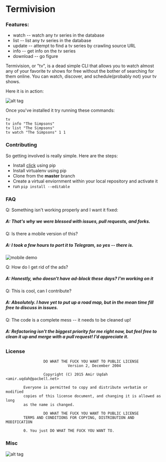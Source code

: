 # Termivision

### Features:

 * watch -- watch any tv series in the database
 * list -- list any tv series in the database
 * update -- attempt to find a tv series by crawling source URL
 * info -- get info on the tv series
 * download -- go figure


Termivision, or "tv", is a dead simple CLI that allows you to watch
almost any of your favorite tv shows for free without the bother of
searching for them online. You can watch, discover, and schedule(probably not)
your tv shows.

Here it is in action:

![alt tag](http://bitballoon.scdn4.secure.raxcdn.com/617e9627ee0199180abefd66877beb98688872d2/055c0/terminal_television4.gif)

Once you've installed it try running these commands:

``` python\
tv
tv info "The Simpsons"
tv list "The Simpsons"
tv watch "The Simpsons" 1 1
```

### Contributing

So getting involved is really simple.  Here are the steps:
* Install [click](https://github.com/mitsuhiko/click) using pip
* Install virtualenv using pip
* Clone from the **master** branch
* Create a virtual enviornment within your local repository and activate it
* run ```pip install --editable```

### FAQ

Q: Something isn't working properly and I want it fixed:

#####  A: That's why we were blessed with issues, pull requests, and forks.

Q: Is there a mobile version of this?

##### A: I took a few hours to port it to Telegram, so yes -- there is.

![mobile demo](http://i.imgur.com/10pm7FC.gif)

Q: How do I get rid of the ads?

##### A: Honestly, who doesn't have ad-block these days? I'm working on it

Q: This is cool, can I contribute?

##### A: Absolutely. I  have yet to put up a road map, but in the mean time fill free to discuss in issues.

Q: The code is a complete mess -- it needs to be cleaned up!

##### A: Refactoring isn't the biggest priority for me right now, but feel free to clean it up and merge with a pull request! I'd appreciate it.

##


### License

       				 DO WHAT THE FUCK YOU WANT TO PUBLIC LICENSE 
                    			Version 2, December 2004 

					 Copyright (C) 2015 Amir Uqdah <amir.uqdah@pacbell.net> 

 			Everyone is permitted to copy and distribute verbatim or modified 
 			copies of this license document, and changing it is allowed as long 
 			as the name is changed. 

           			 DO WHAT THE FUCK YOU WANT TO PUBLIC LICENSE               
   			TERMS AND CONDITIONS FOR COPYING, DISTRIBUTION AND MODIFICATION 

 	 		0. You just DO WHAT THE FUCK YOU WANT TO.

### Misc

![alt tag](http://i.imgur.com/yoCd6t4.gif)
